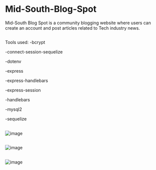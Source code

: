# Mid-South-Blog-Spot
Mid-South Blog Spot is a community blogging website where users can create an account and post articles related to Tech industry news.
##
Tools used:
-bcrypt

-connect-session-sequelize

-dotenv

-express

-express-handlebars

-express-session

-handlebars

-mysql2

-sequelize

##
![image](https://user-images.githubusercontent.com/75334749/112684742-77de2e00-8e41-11eb-9298-64bbec72f55c.png)
##
![image](https://user-images.githubusercontent.com/75334749/112684831-9ba17400-8e41-11eb-8b7c-263518a86bfa.png)
##
![image](https://user-images.githubusercontent.com/75334749/112685423-87aa4200-8e42-11eb-9d9b-ff0b8732914f.png)
